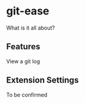 # git-ease

What is it all about?

## Features

View a git log


## Extension Settings

To be confirmed
